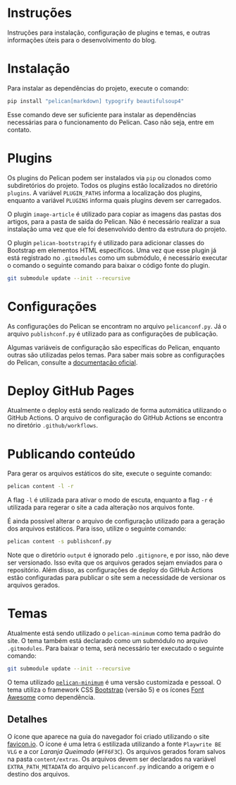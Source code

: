 # Instruções

Instruções para instalação, configuração de plugins e temas, e outras informações úteis para o desenvolvimento do blog.

# Instalação

Para instalar as dependências do projeto, execute o comando:

```bash
pip install "pelican[markdown] typogrify beautifulsoup4"
```

Esse comando deve ser suficiente para instalar as dependências necessárias para o funcionamento do Pelican. Caso não seja, entre em contato.

# Plugins

Os plugins do Pelican podem ser instalados via `pip` ou clonados como subdiretórios do projeto. Todos os plugins estão localizados no diretório `plugins`. A variável `PLUGIN_PATHS` informa a localização dos plugins, enquanto a variável `PLUGINS` informa quais plugins devem ser carregados.

O plugin `image-article` é utilizado para copiar as imagens das pastas dos artigos, para a pasta de saída do Pelican. Não é necessário realizar a sua instalação uma vez que ele foi desenvolvido dentro da estrutura do projeto.

O plugin `pelican-bootstrapify` é utilizado para adicionar classes do Bootstrap em elementos HTML específicos. Uma vez que esse plugin já está registrado no `.gitmodules` como um submódulo, é necessário executar o comando o seguinte comando para baixar o código fonte do plugin.

```bash
git submodule update --init --recursive
```

# Configurações

As configurações do Pelican se encontram no arquivo `pelicanconf.py`. Já o arquivo `publishconf.py` é utilizado para as configurações de publicação.

Algumas variáveis de configuração são específicas do Pelican, enquanto outras são utilizadas pelos temas. Para saber mais sobre as configurações do Pelican, consulte a [documentação oficial](https://docs.getpelican.com/en/stable/settings.html).

# Deploy GitHub Pages

Atualmente o deploy está sendo realizado de forma automática utilizando o GitHub Actions. O arquivo de configuração do GitHub Actions se encontra no diretório `.github/workflows`.

# Publicando conteúdo

Para gerar os arquivos estáticos do site, execute o seguinte comando:

```bash
pelican content -l -r
```

A flag `-l` é utilizada para ativar o modo de escuta, enquanto a flag `-r` é utilizada para regerar o site a cada alteração nos arquivos fonte.

É ainda possível alterar o arquivo de configuração utilizado para a geração dos arquivos estáticos. Para isso, utilize o seguinte comando:

```bash
pelican content -s publishconf.py
```

Note que o diretório `output` é ignorado pelo `.gitignore`, e por isso, não deve ser versionado. Isso evita que os arquivos gerados sejam enviados para o repositório. Além disso, as configurações de deploy do GitHub Actions estão configuradas para publicar o site sem a necessidade de versionar os arquivos gerados.


# Temas

Atualmente está sendo utilizado o `pelican-minimum` como tema padrão do site. O tema também está declarado como um submódulo no arquivo `.gitmodules`. Para baixar o tema, será necessário ter executado o seguinte comando:

```bash
git submodule update --init --recursive
```

O tema utilizado [`pelican-minimum`](https://github.com/GiliardGodoi/pelican-minimum) é uma versão customizada e pessoal. O tema utiliza o framework CSS [Bootstrap](https://getbootstrap.com/) (versão 5) e os ícones [Font Awesome](https://fontawesome.com/) como dependência.

## Detalhes

O ícone que aparece na guia do navegador foi criado utilizando o site [favicon.io](https://favicon.io/favicon-generator/). O ícone é uma letra `G` estilizada utilizando a fonte `Playwrite BE VLG` e a cor *Laranja Queimado* (`#FF6F3C`). Os arquivos gerados foram salvos na pasta `content/extras`. Os arquivos devem ser declarados na variável `EXTRA_PATH_METADATA` do arquivo `pelicanconf.py` indicando a origem e o destino dos arquivos.


